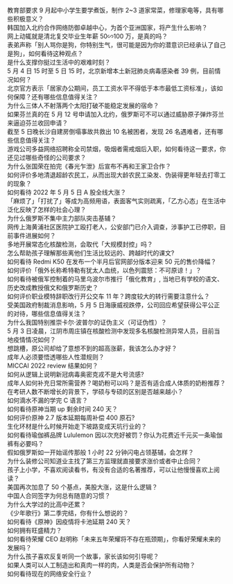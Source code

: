 教育部要求 9 月起中小学生要学煮饭，制作 2~3 道家常菜，修理家电等，具有哪些积极意义？  
韩国加入北约合作网络防御卓越中心，为首个亚洲国家，将产生什么影响？  
网上动辄就是清北复交毕业生年薪 50∽100 万，是真的吗？  
表弟声称「别人骂你是狗，你特别生气，很可能是因为你的潜意识已经承认了自己是狗」，如何看待这种观点？  
是什么支撑你挺过生活中的艰难时刻？  
5 月 4 日 15 时至 5 日 15 时，北京新增本土新冠肺炎病毒感染者 39 例，目前情况如何？  
北京官方表示「居家办公期间，员工工资水平不得低于本市最低工资标准」，该如何保障？还有哪些信息值得关注？  
为什么三体人不射落两个太阳打破不能稳定发展的宿命？  
如果芬兰真的在 5 月 12 号申请加入北约，俄罗斯可不可以通过威胁原子弹炸芬兰来逼迫芬兰收回申请？  
截至 5 日晚长沙自建房倒塌事故共救出 10 名被困者，发现 26 名遇难者，还有哪些信息值得关注？  
游戏公司多益网络招聘称全司禁烟，吸烟者需戒烟后入职，如何看待这一要求，你还见过哪些奇怪的公司要求？  
为什么张国荣在拍完《春光乍泄》后宣布不再和王家卫合作？  
如何评价多地清退超龄农民工，从而出现大龄农民工染发、伪装得更年轻去打零工的现象？  
如何看待 2022 年 5 月 5 日 A 股全线大涨？  
「麻烦了」「打扰了」等成为高频用语，表面客气实则疏离，「乙方心态」在生活中泛化反映了怎样的社会心理？  
为什么俄罗斯不集中主力部队突击基辅？  
网传上海黄浦社区医院护工殴打老人，公安部门已介入调查，涉事护工已停职，目前事件进展如何？  
多地开展常态化核酸检测，会取代「大规模封控」吗？  
怎么帮助孩子理解那些离他们生活比较远的、跨越时代的课文?  
如何看待 Redmi K50 在发布一个半月后官网部分版本迎来 50 元的售价降幅？  
如何评价「俄外长称希特勒有犹太人血统，以色列震怒：不可原谅！」？  
如何看待被俄军控制着的马里乌波尔市推行「俄化教育」, 当地已有学校的语文、历史改成教授俄文和俄罗斯历史？  
如何评价职业模特辞职改行开公交车 11 年？跨度较大的转行需要注意什么？  
受美国政府制裁消息影响，5 月 5 日海康威视跌停，公司回应希望获得公平公正的对待，哪些信息值得关注？  
为什么我国特别推崇卡尔·波普尔的证伪主义（可证伪性）？  
5 月 3 日凌晨，江阴市周庄镇在核酸检测中发现多名核酸检测异常人员，目前当地疫情情况如何？  
想跳槽，原公司却给了意想不到的超高涨薪，我该怎么办才好？  
成年人必须要悟透哪些人性潜规则？  
MICCAI 2022 review 结果如何？  
如何从逻辑上说明新冠病毒奥密克戎不是大号流感?  
成年人如何补充日常所需营养？喝奶粉可以吗？是否有适合成人体质的奶粉推荐？  
在考研人数不断增长的背景下，学硕与专硕的区别是否越来越小？  
如何滴水不漏的学完 C 语言？  
如何看待原神当期 up 剩余时间 240 天？  
如何评价原神 2.7 版本延期每周补偿 400 原石?  
生化环材是什么时候开始走下坡路变成天坑行业的？  
如何看待瑜伽裤品牌 Lululemon 因以次充好被罚？你认为花费近千元买一条瑜伽裤有必要吗？  
假如俄罗斯如一开始谣传那般 1 小时 22 分钟闪电占领基辅，会怎样？  
为什么装修公司知道业主找了第三方监理就直接要求涨价或者中止合同？  
孩子上小学，不喜欢阅读看书，有没有合适的名著推荐，可以让他慢慢喜欢上阅读？  
美国再次加息了 50 个基点，美股大涨，这是什么逻辑？  
中国人合同签字为何总有随意的习惯？  
为什么大学过的比高中还累？  
《少年歌行》第二季完结，你有什么想说的？  
如何看待《原神》因疫情将卡池延期 240 天？  
如何拥有旺盛精力？  
如何看待荣耀 CEO 赵明称「未来五年荣耀将不存在瓶颈期」，你看好荣耀未来的发展吗？  
为什么孩子喜欢反复听同一个故事，家长该如何引导呢？  
如果人类可以人工制造出和真肉一样的肉，人类是否会保护所有动物？  
如何看待现在的网络安全行业？  

